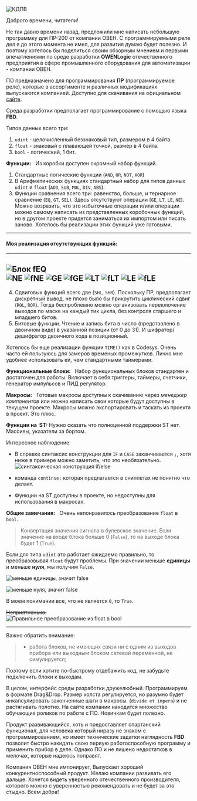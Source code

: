 ![КДПВ](/media/owenlogic/kdpv.png "КДПВ")

Доброго времени, читатели! 

Не так давно времени назад, предложили мне написать небольшую программку для ПР-200 от компании ОВЕН. С программируемыми реле дел я до этого момента не имел, для развития думаю будет полезно. И поэтому хотелось бы поделиться своим обзорным мнением и первыми впечатлениями по среде разработки **OWENLogic** отечественного предприятия в сфере промышленного оборудования для автоматизации - компании ОВЕН.


ПО предназначено для программирования **ПР** (программируемое реле), которые в ассортименте и различных модификациях выпускаются компанией. Доступно для скачивания на официальном [сайте](https://owen.ru/product/programmnoe_obespechenie_owen_logic).


Среда разработки предполагает программирование с помощью языка **FBD**.


Типов данных всего три:
1. `udint` - целочисленный беззнаковый тип, размером в 4 байта.
2. `float` - знаковый с плавающей точкой, размер в 4 байта.
3. `bool` - логический, 1 бит.


__Функции:__  
Из коробки доступен скромный набор функций.
1. Стандартные логические функции (`AND`, `OR`, `NOT`, `XOR`)
2. В Арифметических функциях стандартный набор для типов данных `udint` и `float` (`ADD`, `SUB`, `MUL`, `DIV`, `ABS`).
3. Функции сравнения всего три: равенство, больше, и тернарное сравнение (`EQ`, `GT`, `SEL`). Здесь отсутствуют операции (`GE`, `LT`, `LE`, `NE`). Можно возразить, что это избыточные операции и/или операции можно самому написать из представленных коробочных функций, но в другом проекте придется заниматься их импортом или писать заново. Хотелось бы реализации этих функций уже готовыми.
---
#### Моя реализация отсутствующих функций:
---
![Блок fEQ](/media/macroses/fEQ.png "Функция EQ для float.")  
![NE](/media/macroses/NE.png "Функция <> для udint.")
![fNE](/media/macroses/fNE.png "Функция <> для float.")
![GE](/media/macroses/GE.png "Функция >= для udint.")
![fGE](/media/macroses/fGE.png "Функция >= для float.")
![LT](/media/macroses/LT.png "Функция < для udint.")
![fLT](/media/macroses/fLT.png "Функция <> для float.")
![LE](/media/macroses/LE.png "Функция <= для udint.")
![fLE](/media/macroses/fLE.png "Функция <= для float.")
---
4. Сдвиговых функций всего две (`SHL`, `SHR`). Поскольку ПР, предполагает дискретный вывод, не плохо было бы прикрутить циклический сдвиг (`ROL`, `ROR`). Тогда беспроблемно можно организовать переключение выходов по маске на каждый тик цикла, без контроля старшего и младшего битов.
5. Битовые функции. Чтение и запись бита в число (представлено в двоичном виде) в указанной позиции (от 0 до 31). И шифратор/дешифратор двоичного кода в позиционный.


Хотелось бы еще реализации функции `TIME()` как в Codesys. Очень часто ей пользуюсь для замеров временых промежутков. Лично мне удобнее использовать ей, чем стандартными таймерами.


__Функциональные блоки:__  
Набор функциональных блоков стандартен и достаточен для работы. Включает в себя триггеры, таймеры, счетчики, генератор импульсов и ПИД регулятор.


__Макросы:__  
Готовые макросы доступны к скачиванию через _менеджер компонентов_ или можно написать свои которые будут доступны в текущем проекте. Макросы можно экспортировать и таскать из проекта в проект. Это плюс.


__Функции на  ST:__
Нужно сказать что полноценной поддержки ST нет. Массивы, указатели за бортом.


Интересное наблюдение:
- В справке синтаксис конструкции для `IF` и `CASE` заканчивается `;`, хотя ниже в примере можно заметить, что это необязательно.  
![синтаксическая конструкция if/else](/media/owenlogic/with_out_end.png 'необязательный элемент')


- команда `continue;` которая предлагается в сниппетах не понятно что делает.


- Функции на ST доступны в проекте, но недоступны для использования в макросах.


__Общие замечания:__  
Очень непонравилось преобразование `float` в `bool`.
> Конвертация значения сигнала в булевское значение. Если значение на входе блока больше 0 (`False`), то на выходе блока будет 1 (`True`).  


Если для типа `udint` это работает ожидаемо правильно, то преобразовывая `float` будут проблемы. При значении меньше __единицы__ и меньше __нуля__, мы получим `False`.

![меньше единицы, значит false](/media/owenlogic/less_one.png "float меньше единицы")

![меньше нуля, значит false](/media/owenlogic/less_zero.png 'float меньше нуля')

В моем понимании все, что не является `0`, то `True`.  

~~Неприятненько.~~  
![Правильное преобразование из float в bool](/media/macroses/float2bool.png "преобразование в bool здорового программиста.")
***


Важно обратить внимание: 
>* работа блоков, не имеющих связи ни с одним из выходов прибора или выходным блоком сетевой переменной, не симулируется;


Поэтому если хотите по-быстрому отдебажить код, не забудьте подключить блоки к выходам.



В целом, интерфейс среды разработки дружелюбный. Программируем в формате Drag&Drop. Размер холста регулируется, но разумно будет инкапсулировать законченные шаги в макросы. (`divide et impera`) и не растягивать полотно.
На сайте компании находится множество обучающих роликов по работе с ПО. Новичкам будет полезно. 


Продукт развивающийся, хоть и предоставляет спартанский функционал, для человека который ниразу не знаком с программированием, но имеет технические задатки наглядность __FBD__ позволит быстро накидать свою первую работоспособную программу и применить прибор в деле. Однако ПО и не лишено недостатков в мелочах, которые надеюсь поправят.


Компания ОВЕН мне импонирует, Выпускает хороший конкурентноспособный продукт. Желаю компании развивать его дальше. Хочется видеть уверенного отечественного производителя, которого можно с уверенностью рекомендовать и не будет за это стыдно. Всем добра!